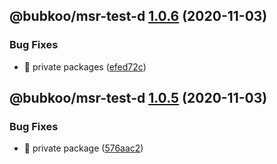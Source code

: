 ## @bubkoo/msr-test-d [1.0.6](https://github.com/bubkoo/monorepo-semantic-release/compare/@bubkoo/msr-test-d@1.0.5...@bubkoo/msr-test-d@1.0.6) (2020-11-03)


### Bug Fixes

* 🐛 private packages ([efed72c](https://github.com/bubkoo/monorepo-semantic-release/commit/efed72cff8f94b2051ba15aef9c8e22dd49e706c))

## @bubkoo/msr-test-d [1.0.5](https://github.com/bubkoo/monorepo-semantic-release/compare/@bubkoo/msr-test-d@1.0.4...@bubkoo/msr-test-d@1.0.5) (2020-11-03)


### Bug Fixes

* 🐛 private package ([576aac2](https://github.com/bubkoo/monorepo-semantic-release/commit/576aac28a2c507c1daba0f319cf42319abb5993e))
